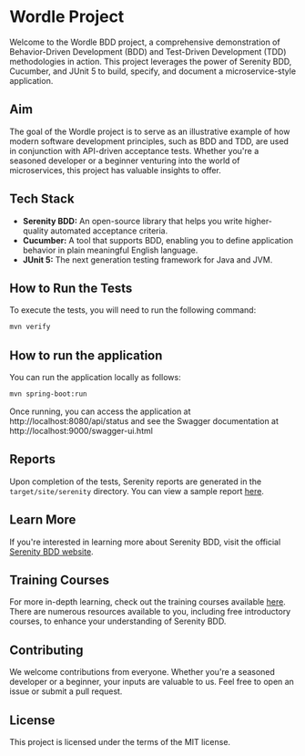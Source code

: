 # Wordle Project

Welcome to the Wordle BDD project, a comprehensive demonstration of Behavior-Driven Development (BDD) and Test-Driven Development (TDD) methodologies in action. This project leverages the power of Serenity BDD, Cucumber, and JUnit 5 to build, specify, and document a microservice-style application.

## Aim

The goal of the Wordle project is to serve as an illustrative example of how modern software development principles, such as BDD and TDD, are used in conjunction with API-driven acceptance tests. Whether you're a seasoned developer or a beginner venturing into the world of microservices, this project has valuable insights to offer.

## Tech Stack

- **Serenity BDD:** An open-source library that helps you write higher-quality automated acceptance criteria.
- **Cucumber:** A tool that supports BDD, enabling you to define application behavior in plain meaningful English language.
- **JUnit 5:** The next generation testing framework for Java and JVM.

## How to Run the Tests

To execute the tests, you will need to run the following command:

```bash
mvn verify
```

## How to run the application

You can run the application locally as follows:
```bash
mvn spring-boot:run
```

Once running, you can access the application at http://localhost:8080/api/status and see the Swagger documentation at http://localhost:9000/swagger-ui.html

## Reports

Upon completion of the tests, Serenity reports are generated in the `target/site/serenity` directory. You can view a sample report [here](https://serenity-dojo.github.io/wordle/).

## Learn More

If you're interested in learning more about Serenity BDD, visit the official [Serenity BDD website](https://serenity-bdd.github.io/).

## Training Courses

For more in-depth learning, check out the training courses available [here](https://expansion.serenity-dojo.com/). There are numerous resources available to you, including free introductory courses, to enhance your understanding of Serenity BDD.

## Contributing

We welcome contributions from everyone. Whether you're a seasoned developer or a beginner, your inputs are valuable to us. Feel free to open an issue or submit a pull request.

## License

This project is licensed under the terms of the MIT license.

